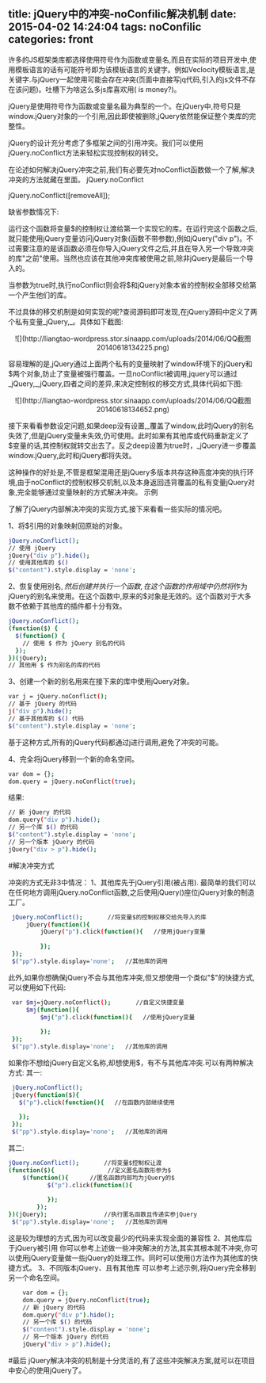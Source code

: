 title: jQuery中的冲突-noConfilic解决机制
date: 2015-04-02 14:24:04
tags: noConfilic
categories: front
---
许多的JS框架类库都选择使用符号作为函数或变量名,而且在实际的项目开发中,使用模板语言的话有可能符号即为该模板语言的关键字。例如Veclocity模板语言,是关键字.与jQuery一起使用可能会存在冲突(页面中直接写jq代码,引入的js文件不存在该问题)。吐槽下为啥这么多js库喜欢用( is money?)。

   jQuery是使用符号作为函数或变量名最为典型的一个。在jQuery中,符号只是window.jQuery对象的一个引用,因此即使被删除,jQuery依然能保证整个类库的完整性。
<!--more-->

   jQuery的设计充分考虑了多框架之间的引用冲突。我们可以使用jQuery.noConflict方法来轻松实现控制权的转交。

   在论述如何解决jQuery冲突之前,我们有必要先对noConflict函数做一个了解,解决冲突的方法就藏在里面。
jQuery.noConflict

jQuery.noConflict([removeAll]);

   缺省参数情况下:

   运行这个函数将变量$的控制权让渡给第一个实现它的库。在运行完这个函数之后,就只能使用jQuery变量访问jQuery对象(函数不带参数),例如jQuery("div p")。不过需要注意的是该函数必须在你导入jQuery文件之后,并且在导入另一个导致冲突的库"之前"使用。当然也应该在其他冲突库被使用之前,除非jQuery是最后一个导入的。

   当参数为true时,执行noConflict则会将$和jQuery对象本省的控制权全部移交给第一个产生他们的库。

   不过具体的移交机制是如何实现的呢?查阅源码即可发现,在jQuery源码中定义了两个私有变量_jQuery,_。具体如下截图:

   <center>![](http://liangtao-wordpress.stor.sinaapp.com/uploads/2014/06/QQ截图20140618134225.png)</center>

   容易理解的是,jQuery通过上面两个私有的变量映射了window环境下的jQuery和$两个对象,防止了变量被强行覆盖。一旦noConflict被调用,jquery可以通过_jQuery,_,jQuery,四者之间的差异,来决定控制权的移交方式,具体代码如下图:

   <center>![](http://liangtao-wordpress.stor.sinaapp.com/uploads/2014/06/QQ截图20140618134652.png)</center>

   接下来看看参数设定问题,如果deep没有设置,_覆盖了window,此时jQuery的别名失效了,但是jQuery变量未失效,仍可使用。此时如果有其他库或代码重新定义了$变量的话,其控制权就转交出去了。反之deep设置为true时，_jQuery进一步覆盖window.jQuery,此时和jQuery都将失效。

   这种操作的好处是,不管是框架混用还是jQuery多版本共存这种高度冲突的执行环境,由于noConflict的控制权移交机制,以及本身返回违背覆盖的私有变量jQuery对象,完全能够通过变量映射的方式解决冲突。
示例

   了解了jQuery内部解决冲突的实现方式,接下来看看一些实际的情况吧。

   1、将$引用的对象映射回原始的对象。
```bash
jQuery.noConflict();
// 使用 jQuery
jQuery("div p").hide();
// 使用其他库的 $()
$("content").style.display = 'none';
```
   2、恢复使用别名$,然后创建并执行一个函数,在这个函数的作用域中仍然将$作为jQuery的别名来使用。在这个函数中,原来的$对象是无效的。这个函数对于大多数不依赖于其他库的插件都十分有效。
```bash
jQuery.noConflict();
(function($) { 
  $(function() {
    // 使用 $ 作为 jQuery 别名的代码
  });
})(jQuery);
// 其他用 $ 作为别名的库的代码
```
   3、创建一个新的别名用来在接下来的库中使用jQuery对象。
```bash
var j = jQuery.noConflict();
// 基于 jQuery 的代码
j("div p").hide();
// 基于其他库的 $() 代码
$("content").style.display = 'none';
```
   基于这种方式,所有的jQuery代码都通过j进行调用,避免了冲突的可能。

   4、完全将jQuery移到一个新的命名空间。
```bash
var dom = {};
dom.query = jQuery.noConflict(true);
```
   结果:
```bash
// 新 jQuery 的代码
dom.query("div p").hide();
// 另一个库 $() 的代码
$("content").style.display = 'none';
// 另一个版本 jQuery 的代码
jQuery("div > p").hide();
```
#解决冲突方式

 冲突的方式无非3中情况：
 1、其他库先于jQuery引用(被占用).
  最简单的我们可以在任何地方调用jQuery.noConflict函数,之后使用jQuery()座位jQuery对象的制造工厂。
```bash
 jQuery.noConflict();       //将变量$的控制权移交给先导入的库
	 jQuery(function(){
		 jQuery("p").click(function(){   //使用jQuery变量 
			 
		 });
 });
 $("pp").style.display='none';   //其他库的调用
 ```

 此外,如果你想确保jQuery不会与其他库冲突,但又想使用一个类似"$"的快捷方式,可以使用如下代码:
```bash
 var $mj=jQuery.noConflict();       //自定义快捷变量
	 $mj(function(){
		 $mj("p").click(function(){   //使用jQuery变量 
			 
		 });
 });
 $("pp").style.display='none';   //其他库的调用
 ```
如果你不想给jQuery自定义名称,却想使用$，有不与其他库冲突.可以有两种解决方式:
 其一:
```bash
 jQuery.noConflict();       
 jQuery(function($){
   $("p").click(function(){   //在函数内部继续使用
			 
   });
 });
 $("pp").style.display='none';   //其他库的调用
 ```
其二:
```bash
jQuery.noConflict();       //将变量$控制权让渡
(function($){               //定义匿名函数形参为$
	$(function(){      //匿名函数内部均为jQuery的$
           $("p").click(function(){
           
           });
        });
})(jQuery);                //执行匿名函数且传递实参jQuery
 $("pp").style.display='none';   //其他库的调用
 ```

 这是较为理想的方式,因为可以改变最少的代码来实现全面的兼容性
 2、其他库后于jQuery被引用
你可以参考上述做一些冲突解决的方法,其实其根本就不冲突,你可以使用jQuery变量做一些jQuery的处理工作。同时可以使用()方法作为其他库的快捷方式。
 3、不同版本jQuery、且有其他库
可以参考上述示例,将jQuery完全移到另一个命名空间。
```bash
	var dom = {};
	dom.query = jQuery.noConflict(true);
	// 新 jQuery 的代码
	dom.query("div p").hide();
	// 另一个库 $() 的代码
	$("content").style.display = 'none';
	// 另一个版本 jQuery 的代码
	jQuery("div > p").hide();
```
 #最后
   jQuery解决冲突的机制是十分灵活的,有了这些冲突解决方案,就可以在项目中安心的使用jQuery了。

